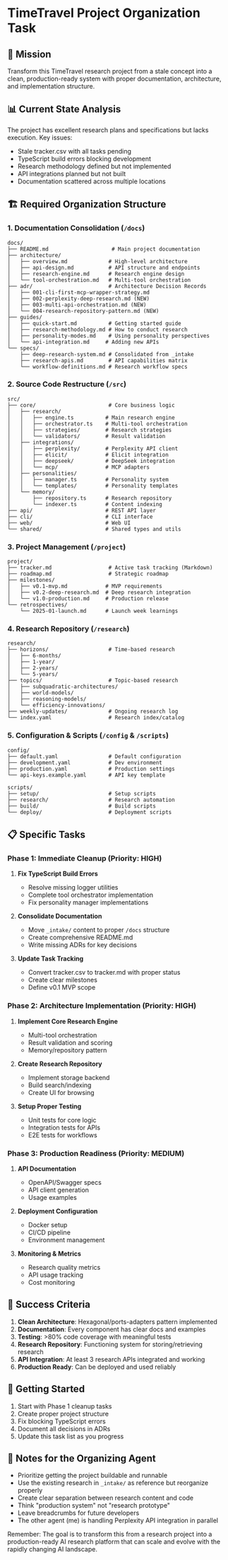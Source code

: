 # TimeTravel Project Organization Task

## 🎯 Mission

Transform this TimeTravel research project from a stale concept into a clean, production-ready system with proper documentation, architecture, and implementation structure.

## 📊 Current State Analysis

The project has excellent research plans and specifications but lacks execution. Key issues:

- Stale tracker.csv with all tasks pending
- TypeScript build errors blocking development
- Research methodology defined but not implemented
- API integrations planned but not built
- Documentation scattered across multiple locations

## 🏗️ Required Organization Structure

### 1. **Documentation Consolidation** (`/docs`)

```
docs/
├── README.md                    # Main project documentation
├── architecture/
│   ├── overview.md             # High-level architecture
│   ├── api-design.md           # API structure and endpoints
│   ├── research-engine.md      # Research engine design
│   └── tool-orchestration.md   # Multi-tool orchestration
├── adr/                        # Architecture Decision Records
│   ├── 001-cli-first-mcp-wrapper-strategy.md
│   ├── 002-perplexity-deep-research.md (NEW)
│   ├── 003-multi-api-orchestration.md (NEW)
│   └── 004-research-repository-pattern.md (NEW)
├── guides/
│   ├── quick-start.md          # Getting started guide
│   ├── research-methodology.md # How to conduct research
│   ├── personality-modes.md    # Using personality perspectives
│   └── api-integration.md     # Adding new APIs
└── specs/
    ├── deep-research-system.md # Consolidated from _intake
    ├── research-apis.md        # API capabilities matrix
    └── workflow-definitions.md # Research workflow specs
```

### 2. **Source Code Restructure** (`/src`)

```
src/
├── core/                       # Core business logic
│   ├── research/
│   │   ├── engine.ts          # Main research engine
│   │   ├── orchestrator.ts    # Multi-tool orchestration
│   │   ├── strategies/        # Research strategies
│   │   └── validators/        # Result validation
│   ├── integrations/
│   │   ├── perplexity/        # Perplexity API client
│   │   ├── elicit/            # Elicit integration
│   │   ├── deepseek/          # DeepSeek integration
│   │   └── mcp/               # MCP adapters
│   ├── personalities/
│   │   ├── manager.ts         # Personality system
│   │   └── templates/         # Personality templates
│   └── memory/
│       ├── repository.ts      # Research repository
│       └── indexer.ts         # Content indexing
├── api/                       # REST API layer
├── cli/                       # CLI interface
├── web/                       # Web UI
└── shared/                    # Shared types and utils
```

### 3. **Project Management** (`/project`)

```
project/
├── tracker.md                  # Active task tracking (Markdown)
├── roadmap.md                  # Strategic roadmap
├── milestones/
│   ├── v0.1-mvp.md            # MVP requirements
│   ├── v0.2-deep-research.md  # Deep research integration
│   └── v1.0-production.md     # Production release
└── retrospectives/
    └── 2025-01-launch.md      # Launch week learnings
```

### 4. **Research Repository** (`/research`)

```
research/
├── horizons/                   # Time-based research
│   ├── 6-months/
│   ├── 1-year/
│   ├── 2-years/
│   └── 5-years/
├── topics/                     # Topic-based research
│   ├── subquadratic-architectures/
│   ├── world-models/
│   ├── reasoning-models/
│   └── efficiency-innovations/
├── weekly-updates/             # Ongoing research log
└── index.yaml                  # Research index/catalog
```

### 5. **Configuration & Scripts** (`/config` & `/scripts`)

```
config/
├── default.yaml                # Default configuration
├── development.yaml            # Dev environment
├── production.yaml             # Production settings
└── api-keys.example.yaml       # API key template

scripts/
├── setup/                      # Setup scripts
├── research/                   # Research automation
├── build/                      # Build scripts
└── deploy/                     # Deployment scripts
```

## 📋 Specific Tasks

### Phase 1: Immediate Cleanup (Priority: HIGH)

1. **Fix TypeScript Build Errors**

   - Resolve missing logger utilities
   - Complete tool orchestrator implementation
   - Fix personality manager implementations

2. **Consolidate Documentation**

   - Move `_intake/` content to proper `/docs` structure
   - Create comprehensive README.md
   - Write missing ADRs for key decisions

3. **Update Task Tracking**
   - Convert tracker.csv to tracker.md with proper status
   - Create clear milestones
   - Define v0.1 MVP scope

### Phase 2: Architecture Implementation (Priority: HIGH)

1. **Implement Core Research Engine**

   - Multi-tool orchestration
   - Result validation and scoring
   - Memory/repository pattern

2. **Create Research Repository**

   - Implement storage backend
   - Build search/indexing
   - Create UI for browsing

3. **Setup Proper Testing**
   - Unit tests for core logic
   - Integration tests for APIs
   - E2E tests for workflows

### Phase 3: Production Readiness (Priority: MEDIUM)

1. **API Documentation**

   - OpenAPI/Swagger specs
   - API client generation
   - Usage examples

2. **Deployment Configuration**

   - Docker setup
   - CI/CD pipeline
   - Environment management

3. **Monitoring & Metrics**
   - Research quality metrics
   - API usage tracking
   - Cost monitoring

## 🎯 Success Criteria

1. **Clean Architecture**: Hexagonal/ports-adapters pattern implemented
2. **Documentation**: Every component has clear docs and examples
3. **Testing**: >80% code coverage with meaningful tests
4. **Research Repository**: Functioning system for storing/retrieving research
5. **API Integration**: At least 3 research APIs integrated and working
6. **Production Ready**: Can be deployed and used reliably

## 🚀 Getting Started

1. Start with Phase 1 cleanup tasks
2. Create proper project structure
3. Fix blocking TypeScript errors
4. Document all decisions in ADRs
5. Update this task list as you progress

## 📝 Notes for the Organizing Agent

- Prioritize getting the project buildable and runnable
- Use the existing research in `_intake/` as reference but reorganize properly
- Create clear separation between research content and code
- Think "production system" not "research prototype"
- Leave breadcrumbs for future developers
- The other agent (me) is handling Perplexity API integration in parallel

Remember: The goal is to transform this from a research project into a production-ready AI research platform that can scale and evolve with the rapidly changing AI landscape.
